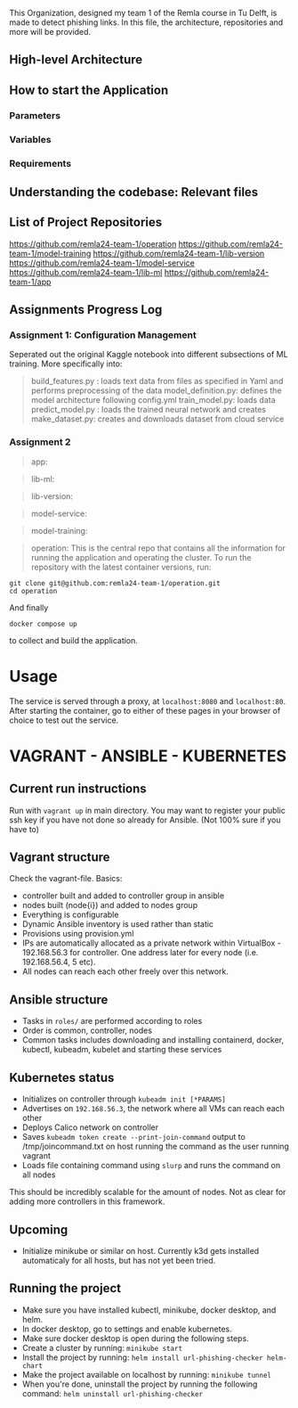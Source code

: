 This Organization, designed my team 1 of the Remla course in Tu Delft, is made to detect phishing links. In this file, the architecture, repositories and more will be provided.

## High-level Architecture

## How to start the Application

### Parameters

### Variables

### Requirements

## Understanding the codebase: Relevant files

## List of Project Repositories

https://github.com/remla24-team-1/operation
https://github.com/remla24-team-1/model-training
https://github.com/remla24-team-1/lib-version
https://github.com/remla24-team-1/model-service
https://github.com/remla24-team-1/lib-ml
https://github.com/remla24-team-1/app

## Assignments Progress Log

### Assignment 1: Configuration Management

Seperated out the original Kaggle notebook into different subsections of ML training. More specifically into:

> build_features.py : loads text data from files as specified in Yaml and performs preprocessing of the data
> model_definition.py: defines the model architecture following config.yml
> train_model.py: loads data
> predict_model.py : loads the trained neural network and creates
> make_dataset.py: creates and downloads dataset from cloud service

### Assignment 2

> app:

> lib-ml:

> lib-version:

> model-service:

> model-training:

> operation: This is the central repo that contains all the information for running the application and operating the cluster. To run the repository with the latest container versions, run:

```
git clone git@github.com:remla24-team-1/operation.git
cd operation
```

And finally

```
docker compose up
```

to collect and build the application.

# Usage

The service is served through a proxy, at `localhost:8080` and `localhost:80`. After starting the container, go to either of these pages in your browser of choice to test out the service.

# VAGRANT - ANSIBLE - KUBERNETES

## Current run instructions

Run with `vagrant up` in main directory. You may want to register your public ssh key if you have not done so already for Ansible. (Not 100% sure if you have to)

## Vagrant structure

Check the vagrant-file.
Basics:

- controller built and added to controller group in ansible
- nodes built (node{i}) and added to nodes group
- Everything is configurable
- Dynamic Ansible inventory is used rather than static
- Provisions using provision.yml
- IPs are automatically allocated as a private network within VirtualBox - 192.168.56.3 for controller. One address later for every node (i.e. 192.168.56.4, 5 etc).
- All nodes can reach each other freely over this network.

## Ansible structure

- Tasks in `roles/` are performed according to roles
- Order is common, controller, nodes
- Common tasks includes downloading and installing containerd, docker, kubectl, kubeadm, kubelet and starting these services

## Kubernetes status

- Initializes on controller through `kubeadm init [*PARAMS]`
- Advertises on `192.168.56.3`, the network where all VMs can reach each other
- Deploys Calico network on controller
- Saves `kubeadm token create --print-join-command` output to /tmp/joincommand.txt on host running the command as the user running vagrant
- Loads file containing command using `slurp` and runs the command on all nodes

This should be incredibly scalable for the amount of nodes. Not as clear for adding more controllers in this framework.

## Upcoming

- Initialize minikube or similar on host. Currently k3d gets installed automaticaly for all hosts, but has not yet been tried.

## Running the project

- Make sure you have installed kubectl, minikube, docker desktop, and helm.
- In docker desktop, go to settings and enable kubernetes.
- Make sure docker desktop is open during the following steps.
- Create a cluster by running: `minikube start`
- Install the project by running: `helm install url-phishing-checker helm-chart`
- Make the project available on localhost by running: `minikube tunnel`
- When you're done, uninstall the project by running the following command: `helm uninstall url-phishing-checker`
